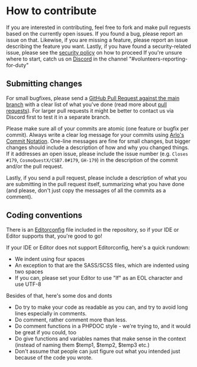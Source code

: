 # How to contribute

If you are interested in contributing, feel free to fork and make pull reguests based on the currently open issues.
If you found a bug, please report an issue on that. Likewise, if you are missing a feature, please report an issue describing the feature you want.
Lastly, if you have found a security-related issue, please see the [security policy](/SECURITY.md) on how to proceed
If you're unsure where to start, catch us on [Discord](https://discord.gg/X8rw4vv) in the channel "#volunteers-reporting-for-duty"


## Submitting changes

For small bugfixes, please send a [GitHub Pull Request against the main branch](../../pull/new/main) with a clear list of what you've done (read more about [pull requests](http://help.github.com/pull-requests/)).
For larger pull requests it might be better to contact us via Discord first to test it in a separate branch.

Please make sure all of your commits are atomic (one feature or bugfix per commit).
Always write a clear log message for your commits using [Arlo's Commit Notation](arlos_notation.md). One-line messages are fine for small changes, but bigger changes should include a description of how and why you changed things.
If it addresses an open issue, please include the issue number (e.g. `Closes #179`, `CosmoQuestX/CSB7.0#179`, `GH-179`) in the description of the commit and/or the pull request.

Lastly, if you send a pull request, please include a description of what you are submitting in the pull request itself, summarizing what you have done (and please, don't just copy the messages of all the commits as a comment).

## Coding conventions

There is an [Editorconfig](https://editorconfig.org/) file included in the repository, so if your IDE or Editor supports that, you're good to go!

If your IDE or Editor does not support Editorconfig, here's a quick rundown:

  * We indent using four spaces
  * An exception to that are the SASS/SCSS files, which are indented using two spaces
  * If you can, please set your Editor to use "lf" as an EOL character and use UTF-8

Besides of that, here's some dos and donts

  * Do try to make your code as readable as you can, and try to avoid long lines especially in comments.
  * Do comment, rather comment more than less.
  * Do comment functions in a PHPDOC style - we're trying to, and it would be great if you could, too
  * Do give functions and variables names that make sense in the context (instead of naming them $temp1, $temp2, $temp3 etc.)
  * Don't assume that people can just figure out what you intended just because of the code you wrote.



